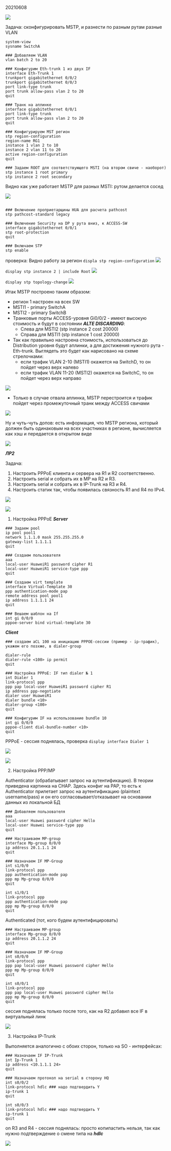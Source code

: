 20210608

![](pictures/01.jpg)

Задача:
сконфигурировать MSTP, и разнести по разным рутам разные VLAN

```
system-view 
sysname SwitchA 
 
### Добавляем VLAN
vlan batch 2 to 20

### Конфигурим Eth-trunk 1 из двух IF
interface Eth-Trunk 1 
trunkport gigabitethernet 0/0/2 
trunkport gigabitethernet 0/0/3 
port link-type trunk 
port trunk allow-pass vlan 2 to 20
quit

### Транк на аплинке
interface gigabitethernet 0/0/1
port link-type trunk 
port trunk allow-pass vlan 2 to 20 
quit 

### Конфигурируем MST регион
stp region-configuration
region-name RG1 
instance 1 vlan 2 to 10 
instance 2 vlan 11 to 20 
active region-configuration 
quit 

### Задаем ROOT для соответствующего MSTI (на втором свиче - наоборот)
stp instance 1 root primary
stp instance 2 root secondary

```

Видно как уже работает MSTP для разных MSTI: рутом делается сосед

![](pictures/03.jpg)

```

### Включение проприетарщины HUA для расчета pathcost
stp pathcost-standard legacy

### Включение Security на DP у рута вниз, к ACCESS-SW
interface gigabitethernet 0/0/1
stp root-protection
quit

### Включаем STP
stp enable
```
проверка:
Видно работу за регион
```displa stp region-configuration```
![](pictures/04.jpg)

```display stp instance 2 | include Root```
![](pictures/05.jpg)

```display stp topology-change```
![](pictures/06.jpg)


Итак MSTP построено таким образом:
- регион 1 настроен на всех SW
- MSTI1 - primary SwitchA
- MSTI2 - primary SwitchB
- Транковые порты ACCESS-уровня Gi0/0/2 - имеют высокую стоимость и будут в состоянии ___ALTE  DISCARDING___:
   - Слева для MSTI2 (stp instance 2 cost 20000)
   - Справа для MSTI1 (stp instance 1 cost 20000)
- Так как правильно настроена стоимость, использоваться до Distribution уровня будут аплинки, а для достижения нужного рута - Eth-trunk. Выглядеть это будет как нарисовано на схеме стрелочками:  
   - если трафик VLAN 2-10 (MSTI1) окажется на SwitchD, то он пойдет через верх налево 
   - если трафик VLAN 11-20 (MSTI2) окажется на SwitchC, то он пойдет через верх направо

![](pictures/07.jpg)

- Только в случае отвала аплинка, MSTP перестроится и трафик пойдет через промежуточный транк между ACCESS свичами  

![](pictures/08.jpg)

Ну и чуть-чуть допов: есть информация, что MSTP региона, который должен быть одинаковым на всех участниках в регионе, вычисляется как хэш и передается в открытом виде

![](pictures/09.jpg)

___ЛР2___

Задача:

1. Настроить PPPoE клиента и сервера на R1 и R2 соответственно. 
2. Настроить serial и собрать их в MP на R2 и R3. 
3. Настроить serial и собрать их в IP-Trunk на R3 и R4. 
4. Настроить статик так, чтобы появилась связность R1 and R4 по IPv4.

![](pictures/24.jpg)

![](pictures/21.jpg)



1. Настройка PPPoE
___Server___
```
### Задаем pool 
ip pool pool1
network 1.1.1.0 mask 255.255.255.0
gateway-list 1.1.1.1
quit

### Создаем пользователя
aaa
local-user HuaweiR1 password cipher R1
local-user HuaweiR1 service-type ppp
quit

### Создаем virt template
interface Virtual-Template 30
ppp authentication-mode pap
remote address pool pool1
ip address 1.1.1.1 24
quit

### Вешаем шаблон на If
int gi 0/0/0
pppoe-server bind virtual-template 30
```

___Client___

```
### создаем aCL 100 на инициацию PPPOE-сессии (пример - ip-трафик), укажем его позхже, в dialer-group

dialer-rule
dialer-rule <100> ip permit
quit

### Настройка PPPoE: IF тип dialer № 1
int Dialer 1
link-protocol ppp
ppp pap local-user HuaweiR1 password cipher R1
ip address ppp-negotiate
dialer user HuaweiR1
dialer bundle <10>
dialer-group <100>
quit

### Конфигурим IF на использование bundle 10
int gi 0/0/0
pppoe-client dial-bundle-number <10>
quit
```
PPPoE - сессия поднялась, проверка ```display interface Dialer 1```

![](pictures/20.jpg)

![](pictures/25.jpg)

2. Настройка PPP/MP

Authenticator (обрабатывает запрос на аутентификацию). В теории приведена картинка на CHAP. Здесь конфиг на PAP, то есть к Authenticator прилетает запрос на аутентификацию (plaintext username/pass) и он его согласовывает/отказывает на основании данных из локальной БД
```
### Добавляем пользователя
aaa
local-user Huawei password cipher Hello	
local-user Huawei service-type ppp
quit

### Настраиваем MP-group
interface Mp-group 0/0/0
ip address 20.1.1.1 24
quit

### Назначаем IF MP-Group
int s1/0/0
link-protocol ppp
ppp authentication-mode pap
ppp mp Mp-group 0/0/0
quit

int s1/0/1
link-protocol ppp
ppp authentication-mode pap
ppp mp Mp-group 0/0/0
quit
```

Authenticated (тот, кого будем аутентифицировать)
```
### Настраиваем MP-group
interface Mp-group 0/0/0
ip address 20.1.1.2 24
quit

### Назначаем IF MP-Group
int s0/0/0
link-protocol ppp
ppp pap local-user Huawei password cipher Hello
ppp mp Mp-group 0/0/0
quit

int s0/0/1
link-protocol ppp
ppp pap local-user Huawei password cipher Hello
ppp mp Mp-group 0/0/0
quit

```

сессия поднялась только после того, как на R2 добавил все IF в виртуальный линк

![](pictures/22.jpg)

3. Настройка IP-Trunk

Выполняется аналогично с обоих сторон, только на SO - интерфейсах:
```
### Назначаем IF IP-Trunk
int Ip-Trunk 1
ip address <10.1.1.1 24>
quit

### Назначаем протокол на serial в сторону HQ
int s0/0/2
link-protocol hdlc ### надо подтвердить Y
ip-trunk 1
quit

int s0/0/3
link-protocol hdlc ### надо подтвердить Y
ip-trunk 1
quit

```

on R3 and R4 - сессия поднялась: просто копипастить нельзя, так как нужно подтверждение о смене типа на ___hdlc___

![](pictures/23.jpg)